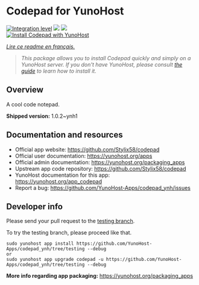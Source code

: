 <!--
N.B.: This README was automatically generated by https://github.com/YunoHost/apps/tree/master/tools/README-generator
It shall NOT be edited by hand.
-->

# Codepad for YunoHost

[![Integration level](https://dash.yunohost.org/integration/codepad.svg)](https://dash.yunohost.org/appci/app/codepad) ![](https://ci-apps.yunohost.org/ci/badges/codepad.status.svg) ![](https://ci-apps.yunohost.org/ci/badges/codepad.maintain.svg)  
[![Install Codepad with YunoHost](https://install-app.yunohost.org/install-with-yunohost.svg)](https://install-app.yunohost.org/?app=codepad)

*[Lire ce readme en français.](./README_fr.md)*

> *This package allows you to install Codepad quickly and simply on a YunoHost server.
If you don't have YunoHost, please consult [the guide](https://yunohost.org/#/install) to learn how to install it.*

## Overview

A cool code notepad.

**Shipped version:** 1.0.2~ynh1



## Documentation and resources

* Official app website: https://github.com/Stylix58/codepad
* Official user documentation: https://yunohost.org/apps
* Official admin documentation: https://yunohost.org/packaging_apps
* Upstream app code repository: https://github.com/Stylix58/codepad
* YunoHost documentation for this app: https://yunohost.org/app_codepad
* Report a bug: https://github.com/YunoHost-Apps/codepad_ynh/issues

## Developer info

Please send your pull request to the [testing branch](https://github.com/YunoHost-Apps/codepad_ynh/tree/testing).

To try the testing branch, please proceed like that.
```
sudo yunohost app install https://github.com/YunoHost-Apps/codepad_ynh/tree/testing --debug
or
sudo yunohost app upgrade codepad -u https://github.com/YunoHost-Apps/codepad_ynh/tree/testing --debug
```

**More info regarding app packaging:** https://yunohost.org/packaging_apps